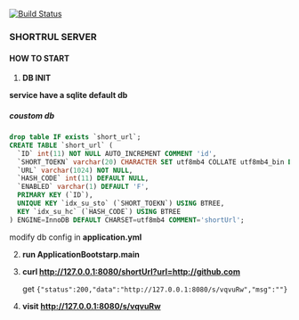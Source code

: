 [![Build Status](https://travis-ci.org/wangwei-ying/shorturl.svg?branch=master)](https://travis-ci.org/wangwei-ying/shorturl)  

### SHORTRUL SERVER

#### HOW TO START  

1. **DB INIT**  

**service have a sqlite default db**  

   ##### coustom db 
   
```sql
drop table IF exists `short_url`;
CREATE TABLE `short_url` (
  `ID` int(11) NOT NULL AUTO_INCREMENT COMMENT 'id',
  `SHORT_TOEKN` varchar(20) CHARACTER SET utf8mb4 COLLATE utf8mb4_bin DEFAULT NULL COMMENT 'shorUrl',
  `URL` varchar(1024) NOT NULL,
  `HASH_CODE` int(11) DEFAULT NULL,
  `ENABLED` varchar(1) DEFAULT 'F',
  PRIMARY KEY (`ID`),
  UNIQUE KEY `idx_su_sto` (`SHORT_TOEKN`) USING BTREE,
  KEY `idx_su_hc` (`HASH_CODE`) USING BTREE
) ENGINE=InnoDB DEFAULT CHARSET=utf8mb4 COMMENT='shortUrl';
 ```
 
   modify db config in **application.yml** 
 
2. **run ApplicationBootstarp.main**    

3. **curl http://127.0.0.1:8080/shortUrl?url=http://github.com** 

   get `{"status":200,"data":"http://127.0.0.1:8080/s/vqvuRw","msg":""}`  
   
4. **visit http://127.0.0.1:8080/s/vqvuRw**  
